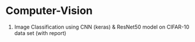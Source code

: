 # Computer-Vision

1. Image Classification using CNN (keras) & ResNet50 model on CIFAR-10 data set (with report)
